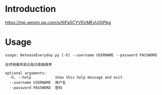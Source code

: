 # Introduction
https://mp.weixin.qq.com/s/tliFa5CYVEirMEyUj0jPbg

# Usage
```
usage: NeteaseEveryday.py [-h] --username USERNAME --password PASSWORD

在终端看网易云每日歌曲推荐

optional arguments:
  -h, --help           show this help message and exit
  --username USERNAME  用户名
  --password PASSWORD  密码
```